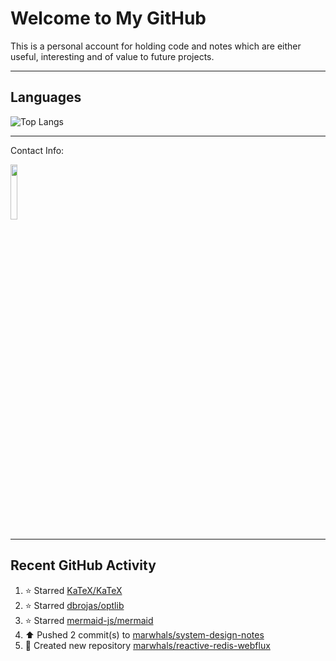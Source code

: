 # Welcome to My GitHub

This is a personal account for holding code and notes which are either useful, interesting and of value to future projects.

---
## Languages

![Top Langs](https://github-readme-stats.vercel.app/api/top-langs/?username=marwhals&layout=compact&bg_color=282c34&text_color=ffffff&title_color=ff5733)
 
---
Contact Info:

<a href="https://www.linkedin.com/in/marjanmubarok/">
  <img src="https://upload.wikimedia.org/wikipedia/commons/0/01/LinkedIn_Logo.svg" width="15%">
</a>

---

## Recent GitHub Activity

<!--RECENT_ACTIVITY:start-->
1. ⭐ Starred [KaTeX/KaTeX](https://github.com/KaTeX/KaTeX)<br>
2. ⭐ Starred [dbrojas/optlib](https://github.com/dbrojas/optlib)<br>
3. ⭐ Starred [mermaid-js/mermaid](https://github.com/mermaid-js/mermaid)<br>
4. ⬆️ Pushed 2 commit(s) to [marwhals/system-design-notes](https://github.com/marwhals/system-design-notes)<br>
5. 📔 Created new repository [marwhals/reactive-redis-webflux](https://github.com/marwhals/reactive-redis-webflux)<br>
<!--RECENT_ACTIVITY:end-->
